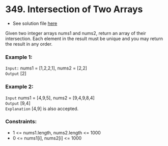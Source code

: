 # 349. Intersection of Two Arrays

- See solution file [here](./solution.cpp)

Given two integer arrays nums1 and nums2, return an array of their intersection. Each
element in the result must be unique and you may return the result in any order.

### Example 1:

`Input:` nums1 = [1,2,2,1], nums2 = [2,2]  
`Output` [2]  

### Example 2:

`Input` nums1 = [4,9,5], nums2 = [9,4,9,8,4]  
`Output` [9,4]  
`Explanation` [4,9] is also accepted.  
 

### Constraints:

- 1 <= nums1.length, nums2.length <= 1000
- 0 <= nums1[i], nums2[i] <= 1000